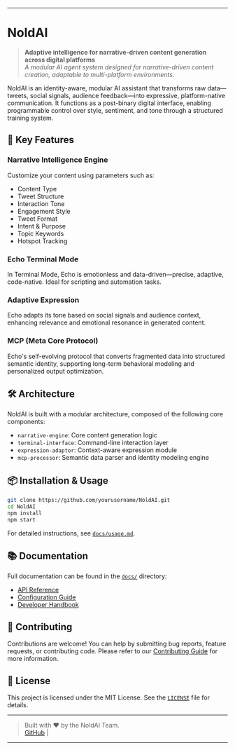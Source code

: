 
---

# NoldAI

> **Adaptive intelligence for narrative-driven content generation across digital platforms**  
> _A modular AI agent system designed for narrative-driven content creation, adaptable to multi-platform environments._

NoldAI is an identity-aware, modular AI assistant that transforms raw data—tweets, social signals, audience feedback—into expressive, platform-native communication. It functions as a post-binary digital interface, enabling programmable control over style, sentiment, and tone through a structured training system.

## 🧠 Key Features

### Narrative Intelligence Engine
Customize your content using parameters such as:
- Content Type
- Tweet Structure
- Interaction Tone
- Engagement Style
- Tweet Format
- Intent & Purpose
- Topic Keywords
- Hotspot Tracking

### Echo Terminal Mode
In Terminal Mode, Echo is emotionless and data-driven—precise, adaptive, code-native. Ideal for scripting and automation tasks.

### Adaptive Expression
Echo adapts its tone based on social signals and audience context, enhancing relevance and emotional resonance in generated content.

### MCP (Meta Core Protocol)
Echo's self-evolving protocol that converts fragmented data into structured semantic identity, supporting long-term behavioral modeling and personalized output optimization.

## 🛠 Architecture

NoldAI is built with a modular architecture, composed of the following core components:
- `narrative-engine`: Core content generation logic
- `terminal-interface`: Command-line interaction layer
- `expression-adaptor`: Context-aware expression module
- `mcp-processor`: Semantic data parser and identity modeling engine

## 📦 Installation & Usage

```bash
git clone https://github.com/yourusername/NoldAI.git
cd NoldAI
npm install
npm start
```

For detailed instructions, see [`docs/usage.md`](docs/usage.md).

## 📚 Documentation

Full documentation can be found in the [`docs/`](docs/) directory:
- [API Reference](docs/api.md)
- [Configuration Guide](docs/configuration.md)
- [Developer Handbook](docs/development.md)

## 🤝 Contributing

Contributions are welcome! You can help by submitting bug reports, feature requests, or contributing code. Please refer to our [Contributing Guide](CONTRIBUTING.md) for more information.

## 📄 License

This project is licensed under the MIT License. See the [`LICENSE`](LICENSE) file for details.

---

> Built with ❤️ by the NoldAI Team.  
> [GitHub](https://github.com/noldai-cz/NoldAI) | 

--- 
